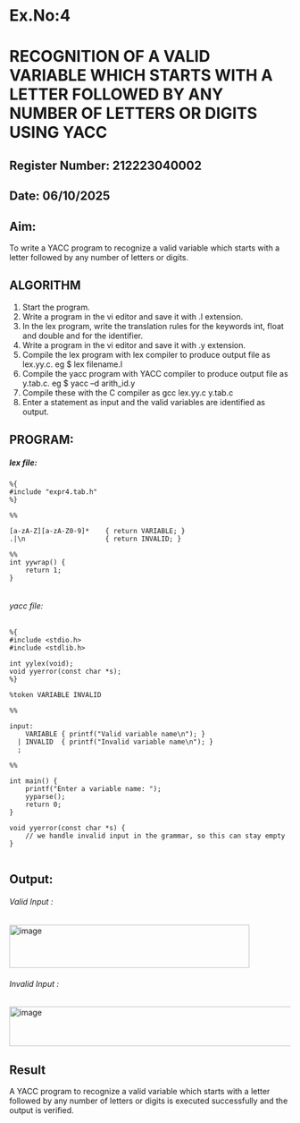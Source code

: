 # Ex.No:4
# RECOGNITION OF A VALID VARIABLE WHICH STARTS WITH A LETTER FOLLOWED BY ANY NUMBER OF LETTERS OR DIGITS USING YACC
## Register Number: 212223040002
## Date: 06/10/2025
## Aim:
To write a YACC program to recognize a valid variable which starts with a letter followed by any number of letters or digits.
## ALGORITHM
1.	Start the program.
2.	Write a program in the vi editor and save it with .l extension.
3.	In the lex program, write the translation rules for the keywords int, float and double and for the identifier.
4.	Write a program in the vi editor and save it with .y extension.
5.	Compile the lex program with lex compiler to produce output file as lex.yy.c. eg $ lex filename.l
6.	Compile the yacc program with YACC compiler to produce output file as y.tab.c. eg $ yacc –d arith_id.y
7.	Compile these with the C compiler as gcc lex.yy.c y.tab.c
8.	Enter a statement as input and the valid variables are identified as output.
## PROGRAM:
##### lex file:
```
%{
#include "expr4.tab.h"
%}

%%

[a-zA-Z][a-zA-Z0-9]*    { return VARIABLE; }
.|\n                    { return INVALID; }

%%
int yywrap() {
    return 1;
}


```
###### yacc file:
```
%{
#include <stdio.h>
#include <stdlib.h>

int yylex(void);
void yyerror(const char *s);
%}

%token VARIABLE INVALID

%%

input:
    VARIABLE { printf("Valid variable name\n"); }
  | INVALID  { printf("Invalid variable name\n"); }
  ;

%%

int main() {
    printf("Enter a variable name: ");
    yyparse();
    return 0;
}

void yyerror(const char *s) {
    // we handle invalid input in the grammar, so this can stay empty
}


```
## Output:
###### Valid Input :
<img width="430" height="77" alt="image" src="https://github.com/user-attachments/assets/a05c59a6-34fb-41cb-9776-523656e2469d" />

###### Invalid Input :
<img width="508" height="71" alt="image" src="https://github.com/user-attachments/assets/7c0da1f5-ff25-45d9-9173-023262d37ba5" />


## Result
A YACC program to recognize a valid variable which starts with a letter followed by any number of letters or digits is executed successfully and the output is verified.
